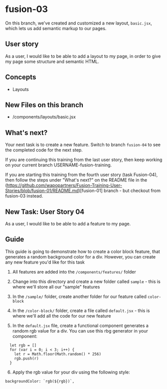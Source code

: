 # fusion-03

On this branch, we've created and customized a new layout, `basic.jsx`, which lets us add semantic markup to our pages.

## User story
As a user, I would like to be able to add a layout to my page, in order to give my page some structure and semantic HTML.

## Concepts
- Layouts

## New Files on this branch
- /components/layouts/basic.jsx

## What's next?
Your next task is to create a new feature. Switch to branch `fusion-04` to see the completed code for the next step.

If you are continuing this training from the last user story, then keep working on your current branch USERNAME-fusion-training.

If you are starting this training from the fourth user story (task Fusion-04), then follow the steps under "What's next?" on the README file in the (https://github.com/wapopartners/Fusion-Training-User-Stories/blob/fusion-01/README.md)[fusion-01] branch - but checkout from fusion-03 instead.

## New Task: User Story 04
As a user, I would like to be able to add a feature to my page.

## Guide
This guide is going to demonstrate how to create a color block feature, that generates a random background color for a div. However, you can create any new feature you'd like for this task

1. All features are added into the `/components/features/` folder

2. Change into this directory and create a new folder called `sample` - this is where we'll store all our "sample" features

3. In the `/sample/` folder, create another folder for our feature called `color-block`

4. In the `/color-block/` folder, create a file called `default.jsx` - this is where we'll add all the code for our new feature

5. In the `default.jsx` file, create a functional component generates a random rgb value for a div. You can use this rbg generator in your component:
```
  let rgb = []
  for (var i = 0; i < 3; i++) {
    let r = Math.floor(Math.random() * 256)
    rgb.push(r)
  }
```

6. Apply the rgb value for your div using the following style:
```
backgroundColor: `rgb(${rgb})`,
```